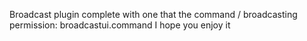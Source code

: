 Broadcast plugin complete with one that
the command / broadcasting
permission: broadcastui.command
I hope you enjoy it
